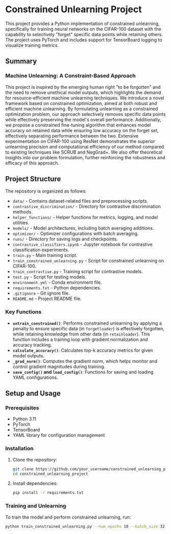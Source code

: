 # Constrained Unlearning Project

This project provides a Python implementation of constrained unlearning, specifically for training neural networks on the CIFAR-100 dataset with the capability to selectively "forget" specific data points while retaining others. The project uses PyTorch and includes support for TensorBoard logging to visualize training metrics.

## Summary

### Machine Unlearning: A Constraint-Based Approach

This project is inspired by the emerging human right "to be forgotten" and the need to remove unethical model outputs, which highlights the demand for resource-efficient machine unlearning techniques. We introduce a novel framework based on constrained optimization, aimed at both robust and efficient machine unlearning. By formulating unlearning as a constrained optimization problem, our approach selectively removes specific data points while effectively preserving the model's overall performance. Additionally, we propose a constrained fine-tuning algorithm that enhances model accuracy on retained data while ensuring low accuracy on the forget set, effectively separating performance between the two. Extensive experimentation on CIFAR-100 using ResNet demonstrates the superior unlearning precision and computational efficiency of our method compared to existing techniques like SCRUB and NegGrad+. We also offer theoretical insights into our problem formulation, further reinforcing the robustness and efficacy of this approach.

## Project Structure

The repository is organized as follows:

- `data/` - Contains dataset-related files and preprocessing scripts.
- `contrastive_discrimination/` - Directory for contrastive discrimination methods.
- `helper_functions/` - Helper functions for metrics, logging, and model utilities.
- `models/` - Model architectures, including batch averaging additions.
- `optimizer/` - Optimizer configurations with batch averaging.
- `runs/` - Directory for saving logs and checkpoints.
- `contrastive_classifiers.ipynb` - Jupyter notebook for contrastive classification experiments.
- `train.py` - Main training script.
- `train_constrained_unlearning.py` - Script for constrained unlearning on CIFAR-100.
- `train_contrastive.py` - Training script for contrastive models.
- `test.py` - Script for testing models.
- `environment.yml` - Conda environment file.
- `requirements.txt` - Python dependencies.
- `.gitignore` - Git ignore file.
- `README.md` - Project README file.


### Key Functions

- **`untrain_constrained()`**: Performs constrained unlearning by applying a penalty to ensure specific data (in `forgetloader`) is effectively forgotten, while retaining knowledge from other data (in `retainloader`). This function includes a training loop with gradient normalization and accuracy tracking.
- **`calculate_accuracy()`**: Calculates top-k accuracy metrics for given model outputs.
- **`_grad_norm()`**: Computes the gradient norm, which helps monitor and control gradient magnitudes during training.
- **`save_config()` and `load_config()`**: Functions for saving and loading YAML configurations.

## Setup and Usage

### Prerequisites

- Python 3.11
- PyTorch
- TensorBoard
- YAML library for configuration management

### Installation

1. Clone the repository:
    ```bash
    git clone https://github.com/your_username/constrained_unlearning_project.git
    cd constrained_unlearning_project
    ```

2. Install dependencies:
    ```bash
    pip install -r requirements.txt
    ```

### Training and Unlearning

To train the model and perform constrained unlearning, run:
```bash
python train_constrained_unlearning.py --num_epochs 10 --batch_size 32 --learning_rate 0.001 --data_dir './data/cifar100' --log_dir 'runs' --model 'resnet18' --device 'cuda' --untrain True --weight_path 'path_to_weights.pth'
